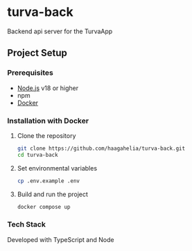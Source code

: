 # turva-back

Backend api server for the TurvaApp

## Project Setup

### Prerequisites

- [Node.js](https://nodejs.org/) v18 or higher
- npm
- [Docker](https://docs.docker.com/)

### Installation with Docker

1. Clone the repository

    ```bash
    git clone https://github.com/haagahelia/turva-back.git
    cd turva-back
    ```

2. Set environmental variables

    ```bash
    cp .env.example .env
    ```

3. Build and run the project

    ```bash
    docker compose up
    ```

### Tech Stack

Developed with TypeScript and Node

